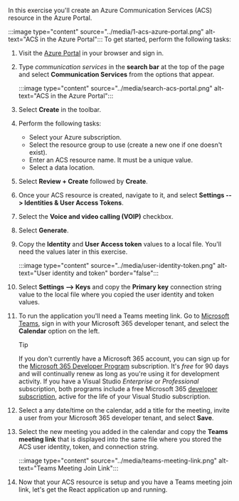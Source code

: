 <!-- markdownlint-disable MD041 -->

In this exercise you'll create an Azure Communication Services (ACS) resource in the Azure Portal.

:::image type="content" source="../media/1-acs-azure-portal.png" alt-text="ACS in the Azure Portal":::
To get started, perform the following tasks:

1. Visit the [Azure Portal](https://portal.azure.com) in your browser and sign in.

1. Type *communication services* in the **search bar** at the top of the page and select **Communication Services** from the options that appear.

    :::image type="content" source="../media/search-acs-portal.png" alt-text="ACS in the Azure Portal":::

1. Select **Create** in the toolbar.

1. Perform the following tasks:
    - Select your Azure subscription.
    - Select the resource group to use (create a new one if one doesn't exist).
    - Enter an ACS resource name. It must be a unique value.
    - Select a data location.

1. Select **Review + Create** followed by **Create**.

1. Once your ACS resource is created, navigate to it, and select **Settings --> Identities & User Access Tokens**.

1. Select the **Voice and video calling (VOIP)** checkbox.

1. Select **Generate**.

1. Copy the **Identity** and **User Access token** values to a local file. You'll need the values later in this exercise.

    :::image type="content" source="../media/user-identity-token.png" alt-text="User identity and token" border="false":::

1. Select **Settings --> Keys** and copy the **Primary key** connection string value to the local file where you copied the user identity and token values.

1. To run the application you'll need a Teams meeting link. Go to [Microsoft Teams](https://teams.microsoft.com), sign in with your Microsoft 365 developer tenant, and select the **Calendar** option on the left.

    > [!TIP]
    > If you don't currently have a Microsoft 365 account, you can sign up for the [Microsoft 365 Developer Program](https://developer.microsoft.com/microsoft-365/dev-program) subscription. It's *free* for 90 days and will continually renew as long as you're using it for development activity. If you have a Visual Studio *Enterprise* or *Professional* subscription, both programs include a free Microsoft 365 [developer subscription](https://aka.ms/MyVisualStudioBenefits), active for the life of your Visual Studio subscription.

1. Select a any date/time on the calendar, add a title for the meeting, invite a user from your Microsoft 365 developer tenant, and select **Save**.

1. Select the new meeting you added in the calendar and copy the **Teams meeting link** that is displayed into the same file where you stored the ACS user identity, token, and connection string.

    :::image type="content" source="../media/teams-meeting-link.png" alt-text="Teams Meeting Join Link":::

1. Now that your ACS resource is setup and you have a Teams meeting join link, let's get the React application up and running.
